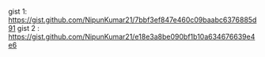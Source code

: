 gist 1:  https://gist.github.com/NipunKumar21/7bbf3ef847e460c09baabc6376885d91
gist 2 : https://gist.github.com/NipunKumar21/e18e3a8be090bf1b10a634676639e4e6